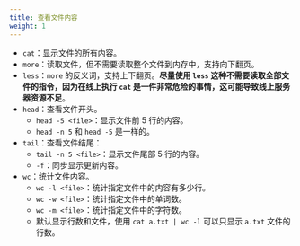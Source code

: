 ```yaml
---
title: 查看文件内容
weight: 1
---
```


- `cat`：显示文件的所有内容。
- `more`：读取文件，但不需要读取整个文件到内存中，支持向下翻页。
- `less`：`more` 的反义词，支持上下翻页。**尽量使用 `less` 这种不需要读取全部文件的指令，因为在线上执行 `cat` 是一件非常危险的事情，这可能导致线上服务器资源不足**。
- `head`：查看文件开头。
  - `head -5 <file>`：显示文件前 5 行的内容。
  - `head -n 5` 和 `head -5` 是一样的。
- `tail`：查看文件结尾：
  - `tail -n 5 <file>`：显示文件尾部 5 行的内容。
  - `-f`：同步显示更新内容。
- `wc`：统计文件内容。
  - `wc -l <file>`：统计指定文件中的内容有多少行。
  - `wc -w <file>`：统计指定文件中的单词数。
  - `wc -m <file>`：统计指定文件中的字符数。
  - 默认显示行数和文件，使用 `cat a.txt | wc -l` 可以只显示 `a.txt` 文件的行数。


